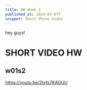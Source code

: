 ```yaml
---
title: HW Week 1
published_at: 2024-03-07T
snippet: Short Phone Video
---
```


hey guys!

# SHORT VIDEO HW

## w01s2

https://youtu.be/2txfs7KAGUU